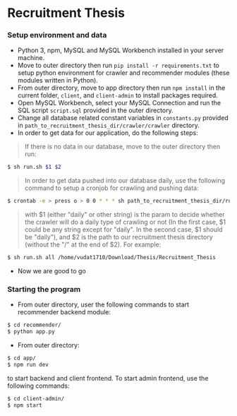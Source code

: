 # Recruitment Thesis

### Setup environment and data

- Python 3, npm, MySQL and MySQL Workbench installed in your server machine.
- Move to outer directory then run `pip install -r requirements.txt` to setup python environment for crawler and recommender modules (these modules written in Python).
- From outer directory, move to app directory then run `npm install` in the current folder, `client`, and `client-admin` to install packages required.
- Open MySQL Workbench, select your MySQL Connection and run the SQL script `script.sql` provided in the outer directory.
- Change all database related constant variables in `constants.py` provided in `path_to_recruitment_thesis_dir/crawler/crawler` directory.
- In order to get data for our application, do the following steps:
> If there is no data in our database, move to the outer directory then run:
```sh
$ sh run.sh $1 $2
```
> In order to get data pushed into our database daily, use the following command to setup a cronjob for crawling and pushing data:
```sh
$ crontab -e > press o > 0 0 * * * sh path_to_recruitment_thesis_dir/run.sh $1 $2
```
> with $1 (either "daily" or other string) is the param to decide whether the crawler will do a daily type of crawling or not (In the first case, $1 could be any string except for "daily". In the second case, $1 should be "daily"), and $2 is the path to our recruitment thesis directory (without the "/" at the end of $2). For example:
```sh
$ sh run.sh all /home/vudat1710/Download/Thesis/Recruitment_Thesis
```
- Now we are good to go

### Starting the program

- From outer directory, user the following commands to start recommender backend module:
```sh
$ cd recommender/
$ python app.py
```
- From outer directory:
```sh
$ cd app/
$ npm run dev
```
to start backend and client frontend. To start admin frontend, use the following commands:
```sh
$ cd client-admin/
$ npm start
```